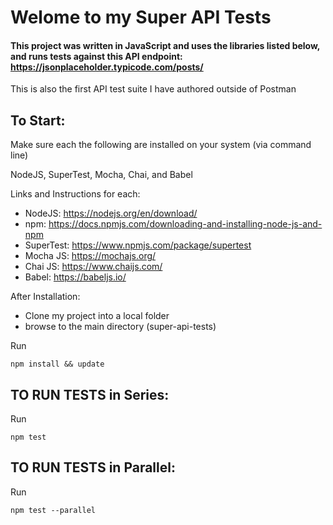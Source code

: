 # Welome to my Super API Tests

#### This project was written in JavaScript and uses the libraries listed below, and runs tests against this API endpoint: https://jsonplaceholder.typicode.com/posts/
This is also the first API test suite I have authored outside of Postman

## To Start:

Make sure each the following are installed on your system (via command line)

NodeJS, SuperTest, Mocha, Chai, and Babel

Links and Instructions for each:
- NodeJS: https://nodejs.org/en/download/
- npm: https://docs.npmjs.com/downloading-and-installing-node-js-and-npm
- SuperTest: https://www.npmjs.com/package/supertest
- Mocha JS: https://mochajs.org/
- Chai JS: https://www.chaijs.com/
- Babel: https://babeljs.io/

After Installation:

- Clone my project into a local folder
- browse to the main directory (super-api-tests)

Run 
```
npm install && update
```

## TO RUN TESTS in Series:
Run
```
npm test
```

## TO RUN TESTS in Parallel:
Run
```
npm test --parallel
```

